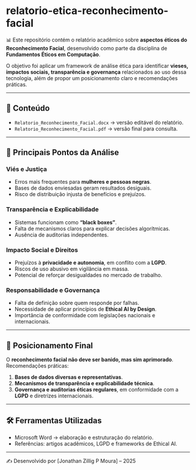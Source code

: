 # relatorio-etica-reconhecimento-facial

📊 Este repositório contém o relatório acadêmico sobre **aspectos éticos do Reconhecimento Facial**, desenvolvido como parte da disciplina de **Fundamentos Éticos em Computação**.

O objetivo foi aplicar um framework de análise ética para identificar **vieses, impactos sociais, transparência e governança** relacionados ao uso dessa tecnologia, além de propor um posicionamento claro e recomendações práticas.

---

## 📂 Conteúdo
- `Relatorio_Reconhecimento_Facial.docx` → versão editável do relatório.  
- `Relatorio_Reconhecimento_Facial.pdf` → versão final para consulta.  

---

## 🔎 Principais Pontos da Análise

### Viés e Justiça
- Erros mais frequentes para **mulheres e pessoas negras**.  
- Bases de dados enviesadas geram resultados desiguais.  
- Risco de distribuição injusta de benefícios e prejuízos.  

### Transparência e Explicabilidade
- Sistemas funcionam como **“black boxes”**.  
- Falta de mecanismos claros para explicar decisões algorítmicas.  
- Ausência de auditorias independentes.  

### Impacto Social e Direitos
- Prejuízos à **privacidade e autonomia**, em conflito com a **LGPD**.  
- Riscos de uso abusivo em vigilância em massa.  
- Potencial de reforçar desigualdades no mercado de trabalho.  

### Responsabilidade e Governança
- Falta de definição sobre quem responde por falhas.  
- Necessidade de aplicar princípios de **Ethical AI by Design**.  
- Importância de conformidade com legislações nacionais e internacionais.  

---

## 🎯 Posicionamento Final
O **reconhecimento facial não deve ser banido, mas sim aprimorado**.  
Recomendações práticas:  
1. **Bases de dados diversas e representativas**.  
2. **Mecanismos de transparência e explicabilidade técnica**.  
3. **Governança e auditorias éticas regulares**, em conformidade com a **LGPD** e diretrizes internacionais.  

---

## 🛠️ Ferramentas Utilizadas
- Microsoft Word → elaboração e estruturação do relatório.   
- Referências: artigos acadêmicos, LGPD e frameworks de Ethical AI.  

---

✍️ Desenvolvido por [Jonathan Zillig P Moura] – 2025  

